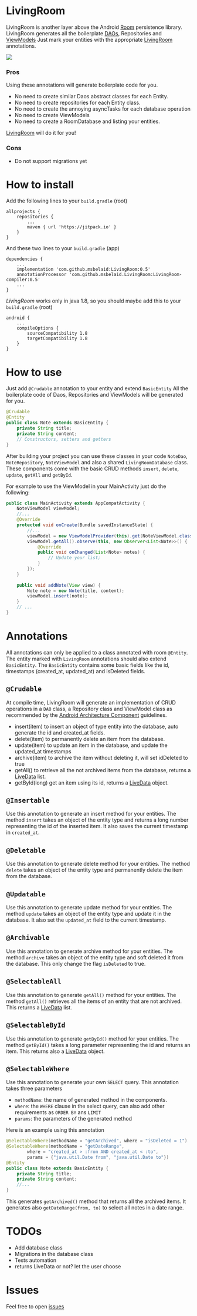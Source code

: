 # LivingRoom
LivingRoom is another layer above the Android [Room](https://developer.android.com/topic/libraries/architecture/room)
persistence library. LivingRoom generates all the boilerplate [DAOs](https://developer.android.com/training/data-storage/room/accessing-data), Repositories and [ViewModels](https://developer.android.com/topic/libraries/architecture/viewmodel)
Just mark your entities with the appropriate [LivingRoom](https://github.com/msbelaid/LivingRoom) annotations.

[![](https://jitpack.io/v/msbelaid/LivingRoom.svg)](https://jitpack.io/#msbelaid/LivingRoom)

### Pros
Using these annotations will generate boilerplate code for you.
* No need to create similar Daos abstract classes for each Entity.
* No need to create repositories for each Entity class. 
* No need to create the annoying asyncTasks for each database operation
* No need to create ViewModels
* No need to create a RoomDatabase and listing your entities.

[LivingRoom](https://github.com/msbelaid/LivingRoom) will do it for you!

### Cons
* Do not support migrations yet

# How to install
Add the following lines to your `build.gradle` (root)

```
allprojects {
    repositories {
        ...
        maven { url 'https://jitpack.io' }
    }
}
```
And these two lines to your `build.gradle` (app)
```
dependencies {
    ...
    implementation 'com.github.msbelaid:LivingRoom:0.5'
    annotationProcessor 'com.github.msbelaid.LivingRoom:LivingRoom-compiler:0.5'
    ...
}
```
*LivingRoom* works only in java 1.8, so you should maybe add this to your `build.gradle` (root)
```
android {
    ...
    compileOptions {
        sourceCompatibility 1.8
        targetCompatibility 1.8
    }
}
```
# How to use
Just add `@Crudable` annotation to your entity and extend `BasicEntity`
All the boilerplate code of Daos, Repositories and ViewModels will be generated for you.

```java
@Crudable
@Entity
public class Note extends BasicEntity {
    private String title;
    private String content;
    // Constructors, setters and getters
}
```

After building your project you can use these classes in your code
`NoteDao`, `NoteRepository`, `NoteViewModel` and also a shared `LivingRoomDatabase` class.
These components come with the basic CRUD methods `insert`, `delete`, `update`, `getAll` and `getById`.

For example to use the ViewModel in your MainActivity just do the following:

```java
public class MainActivity extends AppCompatActivity {
    NoteViewModel viewModel;
    //...
    @Override
    protected void onCreate(Bundle savedInstanceState) {
        //...
        viewModel = new ViewModelProvider(this).get(NoteViewModel.class);
        viewModel.getAll().observe(this, new Observer<List<Note>>() {
            @Override
            public void onChanged(List<Note> notes) {
                // Update your list;
            }
        });
    }
    
    public void addNote(View view) {
        Note note = new Note(title, content);
        viewModel.insert(note);
    }
    // ...
}
```
# Annotations
All annotations can only be applied to a class annotated with room `@Entity`.
The entity marked with `LivingRoom` annotations should also extend `BasicEntity`.
The `BasicEntity` contains some basic fields like the id, timestamps (created_at, updated_at) and isDeleted fields.

## `@Crudable`
At compile time, LivingRoom will generate an implementation of CRUD operations in a `DAO` class,
a Repository class and ViewModel class as recommended by the [Android Architecture Component](https://developer.android.com/topic/libraries/architecture)
guidelines.
* insert(item) to insert an object of type entity into the database, auto generate the id and created_at fields.
* delete(item) to permanently delete an item from the database.
* update(item) to update an item in the database, and update the updated_at timestamps
* archive(item) to archive the item without deleting it, will set idDeleted to true
* getAll() to retrieve all the not archived items from the database, returns a [LiveData](https://developer.android.com/topic/libraries/architecture/livedata) list.
* getById(long) get an item using its id, returns a [LiveData](https://developer.android.com/topic/libraries/architecture/livedata) object.

## `@Insertable`
Use this annotation to generate an insert method for your entities.
The method `insert` takes an object of the entity type and returns a long number representing the id of the inserted item.
It also saves the current timestamp in `created_at`.

## `@Deletable` 
Use this annotation to generate delete method for your entities.
The method `delete` takes an object of the entity type and permanently delete the item from the database.

## `@Updatable`
Use this annotation to generate update method for your entities.
The method `update` takes an object of the entity type and update it in the database.
It also set the `updated_at` field to the current timestamp.

## `@Archivable` 
Use this annotation to generate archive method for your entities.
The method `archive` takes an object of the entity type and soft deleted it from the database.
This only change the flag `isDeleted` to true.

## `@SelectableAll` 
Use this annotation to generate `getAll()` method for your entities.
The method `getAll()` retrieves all the items of an entity that are not archived.
This returns a [LiveData](https://developer.android.com/topic/libraries/architecture/livedata) list.

## `@SelectableById`
Use this annotation to generate `getById()` method for your entities.
The method `getById()` takes a long parameter representing the id and returns an item.
This returns also a [LiveData](https://developer.android.com/topic/libraries/architecture/livedata) object.

## `@SelectableWhere` 
Use this annotation to generate your own `SELECT` query.
This annotation takes three parameters
* `methodName`: the name of generated method in the components.
* `where`: the `WHERE` clause in the select query, can also add other requirements as `ORDER BY` ans `LIMIT`
* `params`: the parameters of the generated method

Here is an example using this annotation
```java
@SelectableWhere(methodName = "getArchived", where = "isDeleted = 1")
@SelectableWhere(methodName = "getDateRange",
        where = "created_at > :from AND created_at < :to", 
        params = {"java.util.Date from", "java.util.Date to"})
@Entity
public class Note extends BasicEntity {
    private String title;
    private String content;
    //...
}
```
This generates `getArchived()` method that returns all the archived items.
It generates also `getDateRange(from, to)` to select all notes in a date range.
 
# TODOs
* Add database class
* Migrations in the database class
* Tests automation
* returns LiveData or not? let the user choose

# Issues
Feel free to open [issues](https://github.com/msbelaid/LivingRoom/issues/new) 
